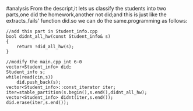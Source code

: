 #analysis
From the descript,it lets us classify the students into two parts,one did the homework,another not did;and this is just like the extracts_fails' function did.so we can do the same.programming as follows:
```
//add this part in Student_info.cpp
bool didnt_all_hw(const Student_info& s)
{
	return !did_all_hw(s);
}
```
```
//modify the main.cpp int 6-0
vector<Student_info> did;
Student_info s;
while(read(cin,s))
	did.push_back(s);
vector<Student_info>::const_iterator iter;
iter=stable_partition(s.begin(),s.end(),didnt_all_hw);
vector<Student_info> didnt(iter,s.end());
did.erase(iter,s.end());
```


